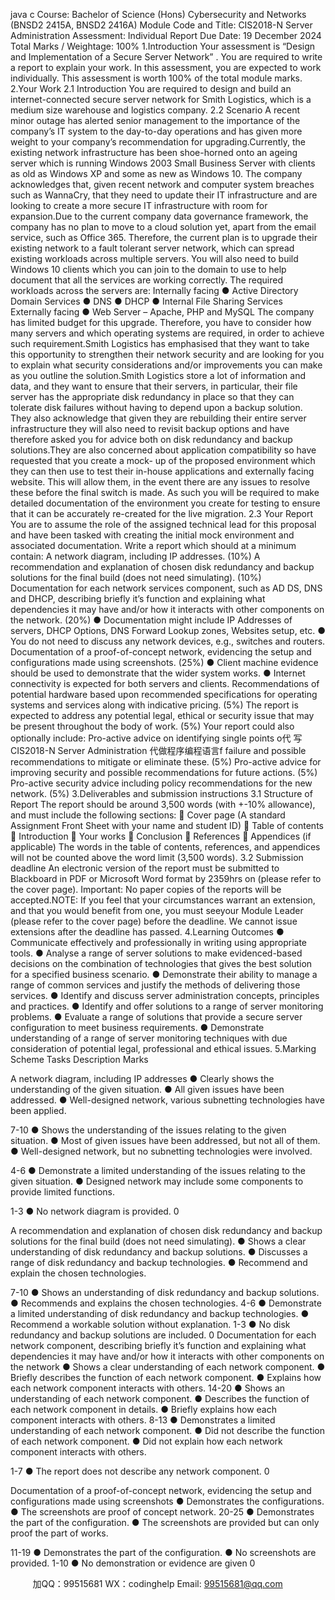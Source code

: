 java c
Course: Bachelor of Science (Hons) Cybersecurity and Networks
(BNSD2 2415A, BNSD2 2416A)
Module Code and Title: CIS2018-N Server Administration
Assessment: Individual Report
Due Date: 19 December 2024
Total Marks / Weightage: 100%
1.Introduction
Your assessment   is “Design and   Implementation of a   Secure   Server   Network”   .   You   are   required   to   write a   report to explain your work.   In this assessment, you are expected   to   work   individually.
This assessment   is worth   100% of the total module   marks.
2.Your   Work
2.1                     Introduction
You are required to design and build an   internet-connected secure server   network for   Smith   Logistics, which   is a medium size warehouse and   logistics   company.
2.2                        Scenario
A   recent   minor outage has alerted senior management to the   importance   of   the   company’s   IT
system to the day-to-day operations and has given   more weight   to   your   company’s   recommendation for upgrading.Currently, the existing network   infrastructure has been   shoe-horned   onto   an   ageing   server which   is   running Windows 2003 Small Business Server with clients as old as Windows XP and some as new   as   Windows    10.   The   company   acknowledges   that,   given   recent   network   and   computer   system   breaches   such   as   WannaCry,   that   they   need   to   update   their   IT   infrastructure   and   are   looking   to   create a more secure   IT   infrastructure with   room for expansion.Due   to   the   current   company   data   governance   framework,   the   company   has   no   plan   to   move   to   a   cloud solution yet, apart from the email service, such as Office 365. Therefore, the current plan   is to   upgrade    their    existing    network    to    a    fault    tolerant      server      network,    which      can      spread      existing   workloads   across   multiple   servers.   You   will   also   need   to   build Windows   10   clients   which   you   can   join to the domain to use to help   document that   all   the   services   are working   correctly.
The   required workloads across the servers are:
      Internally facing
●         Active   Directory   Domain Services   ●         DNS
●          DHCP
●         Internal   File Sharing Services
      Externally facing
●         Web Server – Apache,   PHP and   MySQL
The   company   has   limited   budget   for   this   upgrade.   Therefore,   you   have   to   consider   how   many   servers and which operating   systems are required,   in order to   achieve   such   requirement.Smith   Logistics   has emphasised that they want to take   this   opportunity   to   strengthen   their   network   security   and   are   looking for you   to   explain   what   security   considerations   and/or   improvements   you   can make as you   outline   the   solution.Smith   Logistics   store   a   lot   of   information   and   data,   and   they   want   to   ensure   that   their   servers,   in   particular,   their   file   server   has   the   appropriate   disk   redundancy   in   place   so   that   they   can   tolerate   disk failures without   having to   depend   upon   a   backup   solution. They   also   acknowledge   that   given   they are rebuilding their entire server infrastructure they will also   need to   revisit   backup options   and   have therefore asked you for advice   both on disk redundancy and   backup   solutions.They are also concerned about application compatibility so have requested that you   create a   mock-      up   of   the   proposed   environment   which   they   can   then   use   to   test   their   in-house   applications   and      externally   facing   website.   This   will   allow   them,   in   the   event   there   are   any   issues   to   resolve   these      before the final switch   is   made. As such you will be   required to make   detailed   documentation   of the      environment you create   for   testing to ensure that it can be accurately re-created   for   the live migration.
2.3                   Your   Report
You are to assume the role of the assigned   technical   lead for   this   proposal   and   have   been   tasked
with creating the   initial mock environment and associated documentation.   Write a   report which should at a   minimum   contain:
      A   network diagram,   including   IP addresses. (10%)
      A   recommendation and explanation of chosen disk redundancy and   backup   solutions   for   the final   build   (does   not   need simulating).   (10%)
      Documentation for each   network services component, such as AD   DS,   DNS and   DHCP,
describing briefly it’s function and explaining what dependencies   it   may   have   and/or   how   it   interacts with other   components on the   network. (20%)
●         Documentation might   include   IP Addresses of servers,   DHCP Options,   DNS   Forward   Lookup zones, Websites setup, etc.
●       You do   not   need to   discuss   any   network   devices,   e.g.,   switches   and   routers.
      Documentation of a   proof-of-concept   network, evidencing the setup and configurations   made   using screenshots.   (25%)
●       Client   machine evidence   should   be   used   to   demonstrate   that   the wider   system   works.
●         Internet connectivity is expected for both   servers   and   clients.
      Recommendations of potential hardware based   upon recommended   specifications for   operating systems and services along with   indicative   pricing.   (5%)
      The   report   is expected to address any potential   legal, ethical   or security   issue   that   may   be   present throughout the body of work.   (5%)
Your report could also   optionally   include:
      Pro-active advice on   identifying single   points o代 写CIS2018-N Server Administration
代做程序编程语言f failure and   possible recommendations to   mitigate or eliminate these.   (5%)
      Pro-active advice for improving security and possible   recommendations for future actions.
(5%)
      Pro-active security advice   including policy recommendations for the new   network.   (5%)
3.Deliverables   and   submission   instructions
3.1                     Structure   of   Report
The   report should be around 3,500 words (with   +-10%   allowance),   and   must   include   the   following sections:
 Cover page (A standard Assignment Front Sheet with your name and student ID)
 Table of contents
 Introduction
 Your works
 Conclusion
 References
 Appendices (if applicable)
The words   in the table of contents,   references, and appendices will   not   be counted   above   the word   limit (3,500 words).
3.2 Submission   deadline
An   electronic   version   of   the   report   must   be   submitted   to   Blackboard   in   PDF   or   Microsoft   Word format by 2359hrs on   (please refer to the   cover   page).
Important:   No   paper copies of the   reports will   be accepted.NOTE:   If you   feel   that   your   circumstances   warrant   an   extension,   and   that   you   would   benefit   from   one, you must seeyour Module Leader (please refer   to the   cover   page)   before the   deadline. We   cannot   issue extensions after the deadline has   passed.
4.Learning   Outcomes
●       Communicate effectively   and   professionally   in writing   using   appropriate   tools.
●      Analyse a   range of server solutions to   make evidenced-based   decisions   on   the   combination   of technologies that gives the   best solution for a specified business   scenario.
●       Demonstrate their ability to   manage a   range of   common   services   and justify   the   methods   of   delivering those services.
●       Identify and discuss server administration concepts,   principles and   practices.
●       Identify and offer solutions to a   range of server   monitoring   problems.
●       Evaluate   a   range   of   solutions   that   provide   a   secure   server   configuration   to   meet   business   requirements.
●       Demonstrate       understanding       of       a       range       of       server       monitoring       techniques       with       due   consideration of potential legal, professional and   ethical   issues.
5.Marking   Scheme
Tasks
Description
Marks
   
   
   
   
   
   
A network   diagram,
including   IP addresses
●          Clearly shows the   understanding of   the given   situation.
●          All given   issues   have   been addressed.
●          Well-designed network, various subnetting technologies   have   been applied.
   
7-10
●          Shows the   understanding of the issues   relating to   the   given   situation.
●          Most of given   issues   have   been addressed,   but   not   all   of   them.
●          Well-designed network, but   no subnetting technologies were   involved.
   
   
4-6
●          Demonstrate a   limited understanding   of the   issues   relating to   the given situation.
●          Designed   network   may include some components   to   provide   limited functions.
   
1-3
●          No   network   diagram   is   provided.
0
   
   
A recommendation   and   explanation of chosen         disk   redundancy and
backup solutions for the   final   build (does   not
need   simulating).
●          Shows a clear understanding   of disk   redundancy   and   backup   solutions.
●          Discusses a   range of disk   redundancy   and   backup   technologies.
●          Recommend and explain the   chosen technologies.
   
7-10
●          Shows an   understanding of disk   redundancy and   backup   solutions.
●          Recommends and explains the   chosen technologies.
4-6
●          Demonstrate a   limited understanding   of disk   redundancy and   backup technologies.
●          Recommend a workable solution without explanation.
1-3
●          No disk   redundancy and   backup solutions   are   included.
0
Documentation for each   network component,
describing   briefly it’s
function and explaining   what dependencies   it
may have   and/or   how   it   interacts with other
components on the   network
●          Shows a clear understanding   of   each   network   component.
●          Briefly describes the function of each   network   component.
●          Explains   how each   network component   interacts with others.
14-20
●          Shows an   understanding of each   network   component.
●          Describes the function of each   network component   in   details.
●          Briefly explains   how   each component   interacts with   others.
8-13
●          Demonstrates a   limited   understanding of each   network   component.
●          Did   not describe the function of each   network   component.
●          Did   not explain   how each   network   component   interacts with   others.
   
1-7
●          The report does   not describe   any   network   component.
0
   
   
Documentation of a
proof-of-concept
network, evidencing the      setup and configurations   made using   screenshots
●          Demonstrates the   configurations.
●          The screenshots are proof   of   concept   network.
20-25
●          Demonstrates the   part of the   configuration.
●          The screenshots are   provided   but can only   proof the   part   of   works.
   
11-19
●          Demonstrates the   part of the   configuration.
●          No   screenshots   are   provided.
1-10
●          No demonstration   or   evidence   are   given
0


         
加QQ：99515681  WX：codinghelp  Email: 99515681@qq.com
